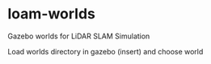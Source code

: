 # loam-worlds
Gazebo worlds for LiDAR SLAM Simulation

Load worlds directory in gazebo (insert) and choose world
